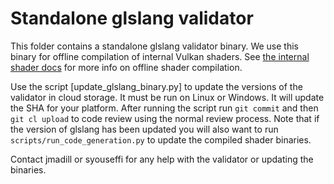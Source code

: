 # Standalone glslang validator

This folder contains a standalone glslang validator binary. We use this binary
for offline compilation of internal Vulkan shaders. See
[the internal shader docs](../../src/libANGLE/renderer/Vulkan/shaders/README.md)
for more info on offline shader compilation.

Use the script [update_glslang_binary.py] to update the versions of the
validator in cloud storage. It must be run on Linux or Windows. It will update
the SHA for your platform. After running the script run `git commit` and then
`git cl upload` to code review using the normal review process. Note that if
the version of glslang has been updated you will also want to run
`scripts/run_code_generation.py` to update the compiled shader binaries.

Contact jmadill or syouseffi for any help with the validator or updating the binaries.
